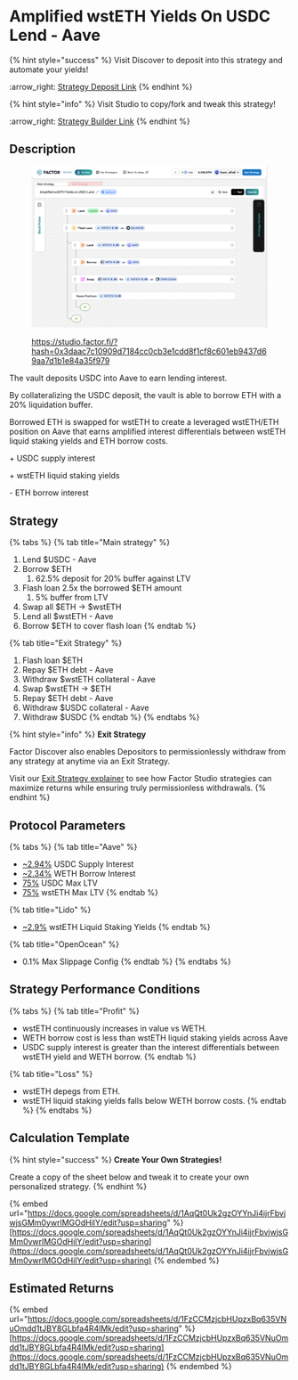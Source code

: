 # Amplified wstETH Yields On USDC Lend - Aave

{% hint style="success" %}
Visit Discover to deposit into this strategy and automate your yields!

:arrow\_right: [Strategy Deposit Link](https://pro.factor.fi/strategies/0x4a05c725fda5b3b700839f4552be3513ced37f39)
{% endhint %}

{% hint style="info" %}
Visit Studio to copy/fork and tweak this strategy!

:arrow\_right: [Strategy Builder Link](https://studio.factor.fi/?hash=0x3daac7c10909d7184cc0cb3e1cdd8f1cf8c601eb9437d69aa7d1b1e84a35f979)
{% endhint %}

## Description

<figure><img src="../../../../.gitbook/assets/image (61).png" alt=""><figcaption><p><a href="https://studio.factor.fi/?hash=0x3daac7c10909d7184cc0cb3e1cdd8f1cf8c601eb9437d69aa7d1b1e84a35f979">https://studio.factor.fi/?hash=0x3daac7c10909d7184cc0cb3e1cdd8f1cf8c601eb9437d69aa7d1b1e84a35f979</a></p></figcaption></figure>

The vault deposits USDC into Aave to earn lending interest.

By collateralizing the USDC deposit, the vault is able to borrow ETH with a 20% liquidation buffer.

Borrowed ETH is swapped for wstETH to create a leveraged wstETH/ETH position on Aave that earns amplified interest differentials between wstETH liquid staking yields and ETH borrow costs.

\+ USDC supply interest

\+ wstETH liquid staking yields

\- ETH borrow interest

## Strategy

{% tabs %}
{% tab title="Main strategy" %}
1. Lend $USDC - Aave
2. Borrow $ETH
   1. 62.5% deposit for 20% buffer against LTV
3. Flash loan 2.5x the borrowed $ETH amount
   1. 5% buffer from LTV
4. Swap all $ETH → $wstETH
5. Lend all $wstETH - Aave
6. Borrow $ETH to cover flash loan
{% endtab %}

{% tab title="Exit Strategy" %}
1. Flash loan $ETH
2. Repay $ETH debt - Aave
3. Withdraw $wstETH collateral - Aave
4. Swap $wstETH → $ETH
5. Repay $ETH debt - Aave
6. Withdraw $USDC collateral - Aave
7. Withdraw $USDC
{% endtab %}
{% endtabs %}

{% hint style="info" %}
**Exit Strategy**

Factor Discover also enables Depositors to permissionlessly withdraw from any strategy at anytime via an Exit Strategy.

Visit our [Exit Strategy explainer](../../../../factor-studio/studio-pro/exit-strategy.md) to see how Factor Studio strategies can maximize returns while ensuring truly permissionless withdrawals.
{% endhint %}

## Protocol Parameters

{% tabs %}
{% tab title="Aave" %}
* [\~2.94%](https://app.aave.com/reserve-overview/?underlyingAsset=0xaf88d065e77c8cc2239327c5edb3a432268e5831\&marketName=proto_arbitrum_v3) USDC Supply Interest
* [\~2.34%](https://app.aave.com/reserve-overview/?underlyingAsset=0x82af49447d8a07e3bd95bd0d56f35241523fbab1\&marketName=proto_arbitrum_v3) WETH Borrow Interest
* [75%](https://app.aave.com/reserve-overview/?underlyingAsset=0xaf88d065e77c8cc2239327c5edb3a432268e5831\&marketName=proto_arbitrum_v3) USDC Max LTV
* [75%](https://app.aave.com/reserve-overview/?underlyingAsset=0x5979d7b546e38e414f7e9822514be443a4800529\&marketName=proto_arbitrum_v3) wstETH Max LTV
{% endtab %}

{% tab title="Lido" %}
* [\~2.9%](https://stake.lido.fi/) wstETH Liquid Staking Yields
{% endtab %}

{% tab title="OpenOcean" %}
* 0.1% Max Slippage Config
{% endtab %}
{% endtabs %}

## Strategy Performance Conditions

{% tabs %}
{% tab title="Profit" %}
* wstETH continuously increases in value vs WETH.
* WETH borrow cost is less than wstETH liquid staking yields across Aave
* USDC supply interest is greater than the interest differentials between wstETH yield and WETH borrow.
{% endtab %}

{% tab title="Loss" %}
* wstETH depegs from ETH.
* wstETH liquid staking yields falls below WETH borrow costs.
{% endtab %}
{% endtabs %}

## Calculation Template

{% hint style="success" %}
**Create Your Own Strategies!**

Create a copy of the sheet below and tweak it to create your own personalized strategy.
{% endhint %}

{% embed url="https://docs.google.com/spreadsheets/d/1AqQt0Uk2gzOYYnJi4ijrFbvjwjsGMm0ywrlMGOdHilY/edit?usp=sharing" %}
[https://docs.google.com/spreadsheets/d/1AqQt0Uk2gzOYYnJi4ijrFbvjwjsGMm0ywrlMGOdHilY/edit?usp=sharing](https://docs.google.com/spreadsheets/d/1AqQt0Uk2gzOYYnJi4ijrFbvjwjsGMm0ywrlMGOdHilY/edit?usp=sharing)
{% endembed %}

## Estimated Returns

{% embed url="https://docs.google.com/spreadsheets/d/1FzCCMzjcbHUpzxBq635VNuOmdd1tJBY8GLbfa4R4lMk/edit?usp=sharing" %}
[https://docs.google.com/spreadsheets/d/1FzCCMzjcbHUpzxBq635VNuOmdd1tJBY8GLbfa4R4lMk/edit?usp=sharing](https://docs.google.com/spreadsheets/d/1FzCCMzjcbHUpzxBq635VNuOmdd1tJBY8GLbfa4R4lMk/edit?usp=sharing)
{% endembed %}
